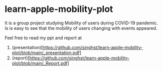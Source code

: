 # learn-apple-mobility-plot

It is a group project studying Mobility of users during COVID-19 pandemic. Is is easy to see that the mobility of users changing with events appeared.

Feel free to read my ppt and report at
1. (presentation)[https://github.com/singhst/learn-apple-mobility-plot/blob/main/_presentation.pdf]
2. (report)[https://github.com/singhst/learn-apple-mobility-plot/blob/main/_Report.pdf]
